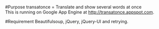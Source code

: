 #Purpose
transatonce = Translate and show several words at once  
This is running on Google App Engine at <http://transatonce.appspot.com>.

#Requirement
Beautifulsoup, jQuery, jQuery-UI and retrying.
